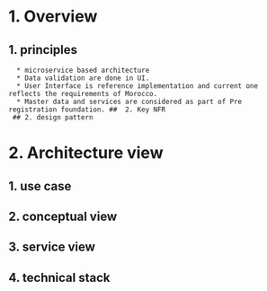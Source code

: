 # 1.  Overview
 ##  1. principles
      * microservice based architecture
      * Data validation are done in UI.
      * User Interface is reference implementation and current one reflects the requirements of Morocco.
      * Master data and services are considered as part of Pre registration foundation. ##  2. Key NFR
     ## 2. design pattern 
  
# 2. Architecture view
## 1. use case
## 2. conceptual view
## 3. service view
## 4. technical stack



